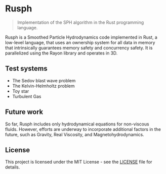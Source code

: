 Rusph
=====
> Implementation of the SPH algorithm in the Rust programming language.

Rusph is a Smoothed Particle Hydrodynamics code implemented in Rust, a low-level language, that uses an ownership system for all data in memory that intrinsically guarantees memory safety and concurrency safety. It is parallelized using the Rayon library and operates in 3D.

Test systems
------------

- The Sedov blast wave problem
- The Kelvin-Helmholtz problem
- Toy star
- Turbulent Gas

Future work
-----------

So far, Rusph includes only hydrodynamical equations for non-viscous fluids. However, efforts are underway to incorporate additional factors in the future, such as Gravity, Real Viscosity, and Magnetohydrodynamics.

License
-----------

This project is licensed under the MIT License - see the [LICENSE](LICENSE) file for details.

